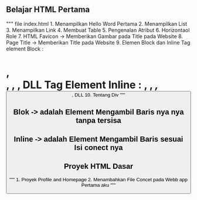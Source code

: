 ## Belajar HTML Pertama
"""
    file index.html
    1. Menampilkan Hello Word Pertama 
    2. Menampilkan List
    3. Menampilkan Link
    4. Membuat Table
    5. Pengenalan Atribut
    6. Horizontaol Role 
    7. HTML Favicon -> Memberikan Gambar pada Title pada Website
    8. Page Title -> Memberikan Title pada Website
    9. Elemen Block dan Inline
        Tag element Block : <h1>, <div>, <table>, <form>, DLL
        Tag Element Inline : <a>, <span>, <i>, <button>, DLL
    10. Tentang Div
"""

## Blok -> adalah Element Mengambil Baris nya nya tanpa tersisa
## Inline -> adalah Element Mengambil Baris sesuai Isi conect nya


## Proyek HTML Dasar
"""
    1. Proyek Profile and Homepage
    2. Menambahkan File Concet pada Webb app Pertama aku
"""